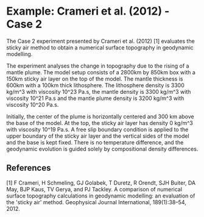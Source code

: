 # Example: Crameri et al. (2012) - Case 2

The Case 2 experiment presented by Crameri et al. (2012) [1] evaluates the sticky air method
to obtain a numerical surface topography in geodynamic modelling.

The experiment analyses the change in topography due to the rising of a mantle plume.
The model setup consists of a 2800km by 850km box with a 150km sticky air layer on the top of the model.
The mantle thickness is 600km with a 100km thick lithosphere.
The lithosphere density is 3300 kg/m^3 with viscosity 10^23 Pa.s,
the mantle density is 3300 kg/m^3 with viscosity 10^21 Pa.s
and the mantle plume density is 3200 kg/m^3 with viscosity 10^20 Pa.s.

Initially, the center of the plume is horizontally centered and 300 km above the base of the model.
At the top, the sticky air layer has density 0 kg/m^3 with viscosity 10^19 Pa.s.
A free slip boundary condition is applied to the upper boundary of the sticky air layer
and the vertical sides of the model and the base is kept fixed.
There is no temperature difference, and the geodynamic evolution is guided solely by compositional density differences.

## References

[1] F Crameri, H Schmeling, GJ Golabek, T Duretz, R Orendt, SJH Buiter, DA May, BJP Kaus, TV Gerya, and PJ Tackley. A comparison of numerical
surface topography calculations in geodynamic modelling: an evaluation of the 'sticky air' method.
Geophysical Journal International, 189(1):38–54, 2012.
